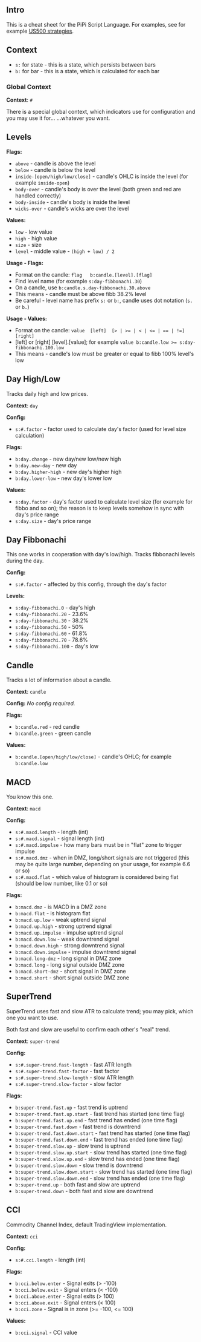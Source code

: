 ## Intro

This is a cheat sheet for the PiPi Script Language. For examples, see for example [US500 strategies](us500%2F15min).

## Context

- `s:` for state - this is a state, which persists between bars
- `b:` for bar - this is a state, which is calculated for each bar

### Global Context

**Context**: `#`

There is a special global context, which indicators use for configuration and you may use it for...
...whatever you want.

## Levels

**Flags:**
- `above`                        - candle is above the level
- `below`                        - candle is below the level
- `inside-[open/high/low/close]` - candle's OHLC is inside the level (for example `inside-open`)
- `body-over`                    - candle's body is over the level (both green and red are handled correctly)
- `body-inside`                  - candle's body is inside the level
- `wicks-over`                   - candle's wicks are over the level

**Values:**
- `low`		- low value
- `high`	- high value
- `size`	- size
- `level`   - middle value - `(high + low) / 2`

**Usage - Flags:**
- Format on the candle: `flag	b:candle.[level].[flag]`
- Find level name (for example `s:day-fibbonachi.30`)
- On a candle, use `b:candle.s.day-fibbonachi.30.above`
- This means - candle must be above fibb 38.2% level
- Be careful - level name has prefix `s:` or `b:`, candle uses dot notation (`s.` or `b.`)

**Usage - Values:**
- Format on the candle: `value	[left]	[> | >= | < | <= | == | !=]		[right]`
- [left] or [right] [level].[value]; for example `value b:candle.low >= s:day-fibbonachi.100.low`
- This means - candle's low must be greater or equal to fibb 100% level's low

## Day High/Low

Tracks daily high and low prices.

**Context**: `day`

**Config:**
- `s:#.factor`        - factor used to calculate day's factor (used for level size calculation)

**Flags:**
- `b:day.change`      - new day/new low/new high
- `b:day.new-day`     - new day
- `b:day.higher-high` - new day's higher high
- `b:day.lower-low`   - new day's lower low

**Values:**
- `s:day.factor`      - day's factor used to calculate level size (for example for fibbo and so on);
  						the reason is to keep levels somehow in sync with day's price range 
- `s:day.size`        - day's price range

## Day Fibbonachi

This one works in cooperation with day's low/high. Tracks fibbonachi levels during the day.

**Config:**
- `s:#.factor`           - affected by this config, through the day's factor

**Levels:**
- `s:day-fibbonachi.0`	 - day's high
- `s:day-fibbonachi.20`  - 23.6%
- `s:day-fibbonachi.30`  - 38.2%
- `s:day-fibbonachi.50`  - 50%
- `s:day-fibbonachi.60`  - 61.8%
- `s:day-fibbonachi.70`  - 78.6%
- `s:day-fibbonachi.100` - day's low

## Candle

Tracks a lot of information about a candle.

**Context**: `candle`

**Config:**
_No config required._

**Flags:**
- `b:candle.red`       - red candle
- `b:candle.green`     - green candle

**Values:**
- `b:candle.[open/high/low/close]`      - candle's OHLC; for example `b:candle.low`

## MACD

You know this one.

**Context**: `macd`

**Config:**
- `s:#.macd.length`            - length (int)
- `s:#.macd.signal`            - signal length (int)
- `s:#.macd.impulse`           - how many bars must be in "flat" zone to trigger impulse
- `s:#.macd.dmz`               - when in DMZ, long/short signals are not triggered (this may be quite large number, depending on your usage, for example 6.6 or so)
- `s:#.macd.flat`              - which value of histogram is considered being flat (should be low number, like 0.1 or so)

**Flags:**
- `b:macd.dmz`                 - is MACD in a DMZ zone
- `b:macd.flat`                - is histogram flat
- `b:macd.up.low`              - weak uptrend signal
- `b:macd.up.high`             - strong uptrend signal
- `b:macd.up.impulse`          - impulse uptrend signal
- `b:macd.down.low`            - weak downtrend signal
- `b:macd.down.high`           - strong downtrend signal
- `b:macd.down.impulse`        - impulse downtrend signal
- `b:macd.long-dmz`            - long signal in DMZ zone
- `b:macd.long`                - long signal outside DMZ zone
- `b:macd.short-dmz`           - short signal in DMZ zone
- `b:macd.short`               - short signal outside DMZ zone

## SuperTrend

SuperTrend uses fast and slow ATR to calculate trend; you may pick, which one you want to use.

Both fast and slow are useful to confirm each other's "real" trend.

**Context**: `super-trend`

**Config:**
- `s:#.super-trend.fast-length`        - fast ATR length
- `s:#.super-trend.fast-factor`        - fast factor
- `s:#.super-trend.slow-length`        - slow ATR length
- `s:#.super-trend.slow-factor`        - slow factor

**Flags:**
- `b:super-trend.fast.up`              - fast trend is uptrend
- `b:super-trend.fast.up.start`        - fast trend has started (one time flag)
- `b:super-trend.fast.up.end`          - fast trend has ended (one time flag)
- `b:super-trend.fast.down`            - fast trend is downtrend
- `b:super-trend.fast.down.start`      - fast trend has started (one time flag)
- `b:super-trend.fast.down.end`        - fast trend has ended (one time flag)
- `b:super-trend.slow.up`              - slow trend is uptrend
- `b:super-trend.slow.up.start`        - slow trend has started (one time flag)
- `b:super-trend.slow.up.end`          - slow trend has ended (one time flag)
- `b:super-trend.slow.down`            - slow trend is downtrend
- `b:super-trend.slow.down.start`      - slow trend has started (one time flag)
- `b:super-trend.slow.down.end`        - slow trend has ended (one time flag)
- `b:super-trend.up`                   - both fast and slow are uptrend
- `b:super-trend.down`                 - both fast and slow are downtrend

## CCI

Commodity Channel Index, default TradingView implementation.

**Context**: `cci`

**Config:**
- `s:#.cci.length`            - length (int)

**Flags:**
- `b:cci.below.enter`         - Signal exits (> -100)
- `b:cci.below.exit`          - Signal enters (< -100)
- `b:cci.above.enter`         - Signal exits (> 100)
- `b:cci.above.exit`          - Signal enters (< 100)
- `b:cci.zone`                - Signal is in zone (>= -100, <= 100)

**Values:**
- `b:cci.signal`              - CCI value
